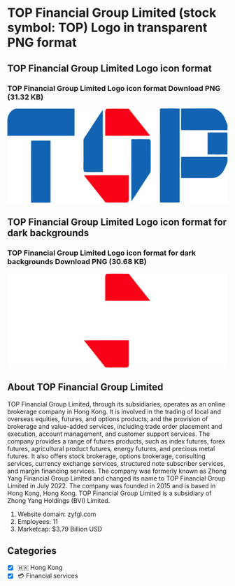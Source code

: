 # TOP Financial Group Limited (stock symbol: TOP) Logo in transparent PNG format

## TOP Financial Group Limited Logo icon format

### TOP Financial Group Limited Logo icon format Download PNG (31.32 KB)

![TOP Financial Group Limited Logo icon format Download PNG (31.32 KB)](/img/orig/TOP-506bc5ed.png)

## TOP Financial Group Limited Logo icon format for dark backgrounds

### TOP Financial Group Limited Logo icon format for dark backgrounds Download PNG (30.68 KB)

![TOP Financial Group Limited Logo icon format for dark backgrounds Download PNG (30.68 KB)](/img/orig/TOP.D-e64c2940.png)

## About TOP Financial Group Limited

TOP Financial Group Limited, through its subsidiaries, operates as an online brokerage company in Hong Kong. It is involved in the trading of local and overseas equities, futures, and options products; and the provision of brokerage and value-added services, including trade order placement and execution, account management, and customer support services. The company provides a range of futures products, such as index futures, forex futures, agricultural product futures, energy futures, and precious metal futures. It also offers stock brokerage, options brokerage, consulting services, currency exchange services, structured note subscriber services, and margin financing services. The company was formerly known as Zhong Yang Financial Group Limited and changed its name to TOP Financial Group Limited in July 2022. The company was founded in 2015 and is based in Hong Kong, Hong Kong. TOP Financial Group Limited is a subsidiary of Zhong Yang Holdings (BVI) Limited.

1. Website domain: zyfgl.com
2. Employees: 11
3. Marketcap: $3.79 Billion USD


## Categories
- [x] 🇭🇰 Hong Kong
- [x] 💳 Financial services
